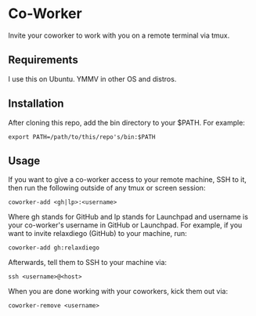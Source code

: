 Co-Worker
=========

Invite your coworker to work with you on a remote terminal via tmux.


Requirements
------------

I use this on Ubuntu. YMMV in other OS and distros.


Installation
------------

After cloning this repo, add the bin directory to your $PATH. For example:

```
export PATH=/path/to/this/repo's/bin:$PATH
```


Usage
-----

If you want to give a co-worker access to your remote machine, SSH to it,
then run the following outside of any tmux or screen session:

```
coworker-add <gh|lp>:<username>
```

Where gh stands for GitHub and lp stands for Launchpad and username is
your co-worker's username in GitHub or Launchpad. For example, if you
want to invite relaxdiego (GitHub) to your machine, run:

```
coworker-add gh:relaxdiego
```

Afterwards, tell them to SSH to your machine via:

```
ssh <username>@<host>
```

When you are done working with your coworkers, kick them out via:

```
coworker-remove <username>
```

